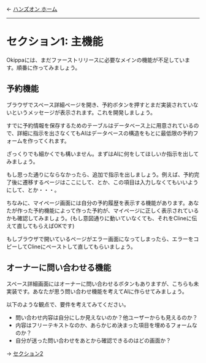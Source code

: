 ← [ハンズオン ホーム](./README.md)

---

# セクション1: 主機能

Okippaには、まだファーストリリースに必要なメインの機能が不足しています。順番に作ってみましょう。

## 予約機能

ブラウザでスペース詳細ページを開き、予約ボタンを押すとまだ実装されていないというメッセージが表示されます。これを開発しましょう。

すでに予約情報を保存するためのテーブルはデータベース上に用意されているので、詳細に指示を出さなくてもAIはデータベースの構造をもとに最低限の予約フォームを作ってくれます。

ざっくりでも細かくでも構いません。まずはAIに何をしてほしいか指示を出してみましょう。

もし思った通りにならなかったら、追加で指示を出しましょう。例えば、予約完了後に遷移するページはここにして、とか、この項目は入力しなくてもいいようにして、とか・・・。

ちなみに、マイページ画面には自分の予約履歴を表示する機能があります。あなたが作った予約機能によって作った予約が、マイページに正しく表示されているかも確認してみましょう。(もし意図通りに動いていなくても、それをClineに伝えて直してもらえばOKです)

もしブラウザで開いているページがエラー画面になってしまったら、エラーをコピーしてClineにペーストして直してもらいましょう。

## オーナーに問い合わせる機能

スペース詳細画面にはオーナーに問い合わせるボタンもありますが、こちらも未実装です。あなたが思う問い合わせ機能を考えてAIに作らせてみましょう。

以下のような観点で、要件を考えてみてください。

- 問い合わせ内容は自分にしか見えないのか？他ユーザーからも見えるのか？
- 内容はフリーテキストなのか、あらかじめ決まった項目を埋めるフォームなのか？
- 自分が送った問い合わせをあとから確認できるのはどの画面か？

→ [セクション2](./section2.md)
